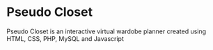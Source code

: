 # Pseudo Closet
Pseudo Closet is an interactive virtual wardobe planner created using HTML, CSS, PHP, MySQL and Javascript
